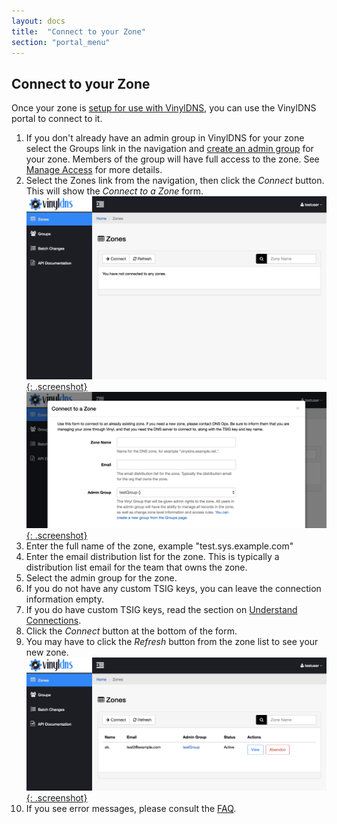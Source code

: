 ```yaml
---
layout: docs
title:  "Connect to your Zone"
section: "portal_menu"
---
```

## Connect to your Zone <a id="connectingZone"></a>
Once your zone is [setup for use with VinylDNS](../faq#1), you can use the VinylDNS portal to connect to it.

1. If you don't already have an admin group in VinylDNS for your zone select the Groups link in the navigation and [create an admin group](create-a-group) for your zone. Members of the group will have full access to the zone. See [Manage Access](manage-access) for more details.
1. Select the Zones link from the navigation, then click the *Connect* button.  This will show the *Connect to a Zone*
  form. [![Zones main screenshot](../img/portal/zone-main.png){: .screenshot}](../img/portal/zone-main.png) [![Connect to zone form screenshot](../img/portal/connect-to-zone.png){: .screenshot}](../img/portal/connect-to-zone.png)
1. Enter the full name of the zone, example "test.sys.example.com"
1. Enter the email distribution list for the zone.  This is typically a distribution list
  email for the team that owns the zone.
1. Select the admin group for the zone.
1. If you do not have any custom TSIG keys, you can leave the connection information empty.
1. If you do have custom TSIG keys, read the section on [Understand Connections](connections).
1. Click the *Connect* button at the bottom of the form.
1. You may have to click the <i>Refresh</i> button from the zone list to see your new zone.
[![Created zone listed screenshot](../img/portal/zone-list.png){: .screenshot}](../img/portal/zone-list.png)
1. If you see error messages, please consult the [FAQ](/faq).

